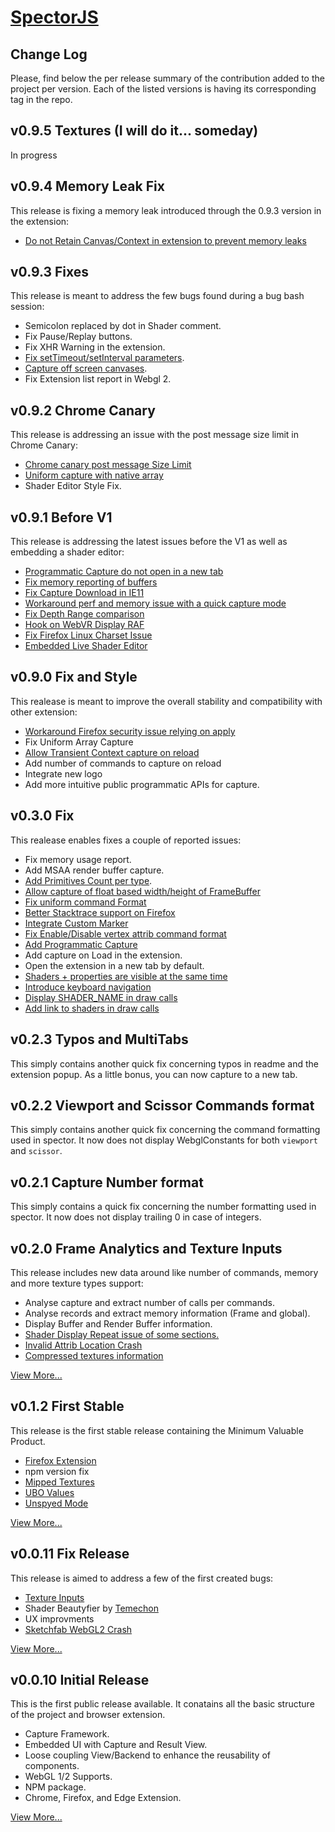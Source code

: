 [SpectorJS](../readme.md)
=========

## Change Log
Please, find below the per release summary of the contribution added to the project per version. Each of the listed versions is having its corresponding tag in the repo.

## v0.9.5 Textures (I will do it... someday)
In progress

## v0.9.4 Memory Leak Fix
This release is fixing a memory leak introduced through the 0.9.3 version in the extension:
- [Do not Retain Canvas/Context in extension to prevent memory leaks](https://github.com/BabylonJS/Spector.js/issues/87)

## v0.9.3 Fixes
This release is meant to address the few bugs found during a bug bash session:
- Semicolon replaced by dot in Shader comment.
- Fix Pause/Replay buttons.
- Fix XHR Warning in the extension.
- [Fix setTimeout/setInterval parameters](https://github.com/BabylonJS/Spector.js/issues/81).
- [Capture off screen canvases](https://github.com/BabylonJS/Spector.js/issues/85).
- Fix Extension list report in Webgl 2.

## v0.9.2 Chrome Canary
This release is addressing an issue with the post message size limit in Chrome Canary:
- [Chrome canary post message Size Limit](https://github.com/BabylonJS/Spector.js/issues/71)
- [Uniform capture with native array](https://github.com/BabylonJS/Spector.js/issues/72)
- Shader Editor Style Fix.

## v0.9.1 Before V1
This release is addressing the latest issues before the V1 as well as embedding a shader editor:

- [Programmatic Capture do not open in a new tab](https://github.com/BabylonJS/Spector.js/issues/61)
- [Fix memory reporting of buffers](https://github.com/BabylonJS/Spector.js/issues/64)
- [Fix Capture Download in IE11](https://github.com/BabylonJS/Spector.js/issues/65)
- [Workaround perf and memory issue with a quick capture mode](https://github.com/BabylonJS/Spector.js/issues/67)
- [Fix Depth Range comparison](https://github.com/BabylonJS/Spector.js/issues/68)
- [Hook on WebVR Display RAF](https://github.com/BabylonJS/Spector.js/issues/62)
- [Fix Firefox Linux Charset Issue](https://github.com/BabylonJS/Spector.js/issues/70)
- [Embedded Live Shader Editor](https://github.com/BabylonJS/Spector.js/blob/release/documentation/extension.md#shader-editor)

## v0.9.0 Fix and Style
This realease is meant to improve the overall stability and compatibility with other extension:

- [Workaround Firefox security issue relying on apply](https://github.com/BabylonJS/Spector.js/issues/37)
- Fix Uniform Array Capture
- [Allow Transient Context capture on reload](https://github.com/BabylonJS/Spector.js/issues/60)
- Add number of commands to capture on reload
- Integrate new logo
- Add more intuitive public programmatic APIs for capture.

## v0.3.0 Fix
This realease enables fixes a couple of reported issues:

- Fix memory usage report.
- Add MSAA render buffer capture.
- [Add Primitives Count per type](https://github.com/BabylonJS/Spector.js/issues/43).
- [Allow capture of float based width/height of FrameBuffer](https://github.com/BabylonJS/Spector.js/issues/52)
- [Fix uniform command Format](https://github.com/BabylonJS/Spector.js/issues/50)
- [Better Stacktrace support on Firefox](https://github.com/BabylonJS/Spector.js/issues/47)
- [Integrate Custom Marker](https://github.com/BabylonJS/Spector.js/issues/45)
- [Fix Enable/Disable vertex attrib command format](https://github.com/BabylonJS/Spector.js/issues/55)
- [Add Programmatic Capture](https://github.com/BabylonJS/Spector.js/issues/46)
- Add capture on Load in the extension.
- Open the extension in a new tab by default.
- [Shaders + properties are visible at the same time](https://github.com/BabylonJS/Spector.js/issues/59)
- [Introduce keyboard navigation](https://github.com/BabylonJS/Spector.js/issues/54)
- [Display SHADER_NAME in draw calls](https://github.com/BabylonJS/Spector.js/issues/53)
- [Add link to shaders in draw calls](https://github.com/BabylonJS/Spector.js/issues/53)

## v0.2.3 Typos and MultiTabs
This simply contains another quick fix concerning typos in readme and the extension popup. As a little bonus, you can now capture to a new tab.

## v0.2.2 Viewport and Scissor Commands format
This simply contains another quick fix concerning the command formatting used in spector. It now does not display WebglConstants for both ```viewport``` and ```scissor```.

## v0.2.1 Capture Number format
This simply contains a quick fix concerning the number formatting used in spector. It now does not display trailing 0 in case of integers.

## v0.2.0 Frame Analytics and Texture Inputs
This release includes new data around like number of commands, memory and more texture types support:

- Analyse capture and extract number of calls per commands.
- Analyse records and extract memory information (Frame and global).
- Display Buffer and Render Buffer information.
- [Shader Display Repeat issue of some sections.](https://github.com/BabylonJS/Spector.js/issues/34)
- [Invalid Attrib Location Crash](https://github.com/BabylonJS/Spector.js/issues/33)
- [Compressed textures information](https://github.com/BabylonJS/Spector.js/issues/32)

[View More...](changeLogs/v0.2.0.md)

## v0.1.2 First Stable
This release is the first stable release containing the Minimum Valuable Product.

- [Firefox Extension](https://addons.mozilla.org/en-US/firefox/addon/spector-js/)
- npm version fix
- [Mipped Textures](https://github.com/BabylonJS/Spector.js/issues/31)
- [UBO Values](https://github.com/BabylonJS/Spector.js/issues/30)
- [Unspyed Mode](https://github.com/BabylonJS/Spector.js/issues/29)

[View More...](changeLogs/v0.1.2.md)

## v0.0.11 Fix Release
This release is aimed to address a few of the first created bugs:

- [Texture Inputs](https://github.com/BabylonJS/Spector.js/issues/1)
- Shader Beautyfier by [Temechon](https://github.com/Temechon)
- UX improvments
- [Sketchfab WebGL2 Crash](https://github.com/BabylonJS/Spector.js/issues/13)

[View More...](changeLogs/v0.0.11.md)

## v0.0.10 Initial Release
This is the first public release available. It conatains all the basic structure of the project and browser extension.

- Capture Framework.
- Embedded UI with Capture and Result View.
- Loose coupling View/Backend to enhance the reusability of components.
- WebGL 1/2 Supports.
- NPM package.
- Chrome, Firefox, and Edge Extension.

[View More...](changeLogs/v0.0.10.md)